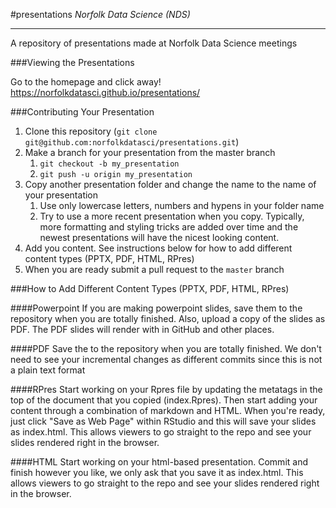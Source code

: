#presentations
*Norfolk Data Science (NDS)*

-------

A repository of presentations made at Norfolk Data Science meetings

###Viewing the Presentations

Go to the homepage and click away! https://norfolkdatasci.github.io/presentations/

###Contributing Your Presentation

1. Clone this repository (`git clone git@github.com:norfolkdatasci/presentations.git`)
2. Make a branch for your presentation from the master branch
	1. `git checkout -b my_presentation`
	2. `git push -u origin my_presentation` 
3. Copy another presentation folder and change the name to the name of your presentation
    1. Use only lowercase letters, numbers and hypens in your folder name
    2. Try to use a more recent presentation when you copy. Typically, more formatting
    and styling tricks are added over time and the newest presentations will have the
    nicest looking content.
4. Add you content. See instructions below for how to add different content types (PPTX, PDF, HTML, RPres)    
5. When you are ready submit a pull request to the `master` branch

###How to Add Different Content Types (PPTX, PDF, HTML, RPres)  

####Powerpoint
If you are making powerpoint slides, save them to the repository when you are totally finished. Also, 
upload a copy of the slides as PDF. The PDF slides will render with in GitHub and other places.

####PDF
Save the to the repository when you are totally finished. We don't need to see your incremental changes
as different commits since this is not a plain text format

####RPres
Start working on your Rpres file by updating the metatags in the top of the document that you copied (index.Rpres). 
Then start adding your content through a combination of markdown and HTML. When you're ready, just click "Save as Web Page"
within RStudio and this will save your slides as index.html. This allows viewers to go straight to the repo and see your 
slides rendered right in the browser.

####HTML
Start working on your html-based presentation. Commit and finish however you like, we only ask that you save it as index.html. 
This allows viewers to go straight to the repo and see your slides rendered right in the browser.
